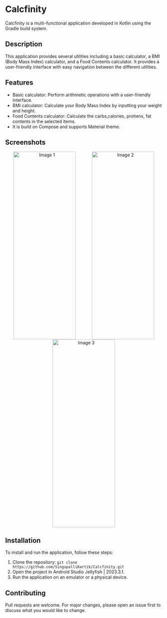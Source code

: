 # Calcfinity

Calcfinity is a multi-functional application developed in Kotlin using the Gradle build system.

## Description

This application provides several utilities including a basic calculator, a BMI (Body Mass Index) calculator, and a Food Contents calculator. It provides a user-friendly interface with easy navigation between the different utilities.

## Features

- Basic calculator: Perform arithmetic operations with a user-friendly interface.
- BMI calculator: Calculate your Body Mass Index by inputting your weight and height.
- Food Contents calculator: Calculate the carbs,calories, protiens, fat contents in the selected items.
- It is build on Compose and supports Material theme.

## Screenshots

<div style="display: flex; flex-wrap: wrap; justify-content: space-around;" align= "center" width="full">
    <img src="https://github.com/SingupalliKartik/Calcfinity/assets/113655672/b11da703-e3c0-4c40-87b3-99acb11f67fe" alt="Image 1" width="200" height="600">
    <img src="https://github.com/SingupalliKartik/Calcfinity/assets/113655672/51f920c0-8194-4372-bf62-bac3903544fe" alt="Image 2" width="200" height="600">
    <img src="https://github.com/SingupalliKartik/Calcfinity/assets/113655672/b1e9a4cf-df42-4160-924b-711cf7df4406" alt="Image 3" width="200" height="600">
</div>





## Installation

To install and run the application, follow these steps:

1. Clone the repository: `git clone https://github.com/SingupalliKartik/Calcfinity.git`
2. Open the project in Android Studio Jellyfish | 2023.3.1.
3. Run the application on an emulator or a physical device.

## Contributing

Pull requests are welcome. For major changes, please open an issue first to discuss what you would like to change.
